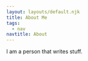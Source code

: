 ```yaml
---
layout: layouts/default.njk
title: About Me
tags:
  - nav
navtitle: About
---
```


I am a person that writes stuff.
